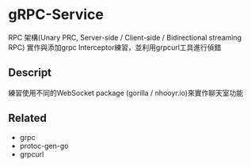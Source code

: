 # gRPC-Service

RPC 架構(Unary PRC, Server-side / Client-side / Bidirectional streaming RPC) 實作與添加grpc Interceptor練習，並利用grpcurl工具進行偵錯

## Descript

練習使用不同的WebSocket package (gorilla / nhooyr.io)來實作聊天室功能

## Related
* grpc
* protoc-gen-go
* grpcurl
